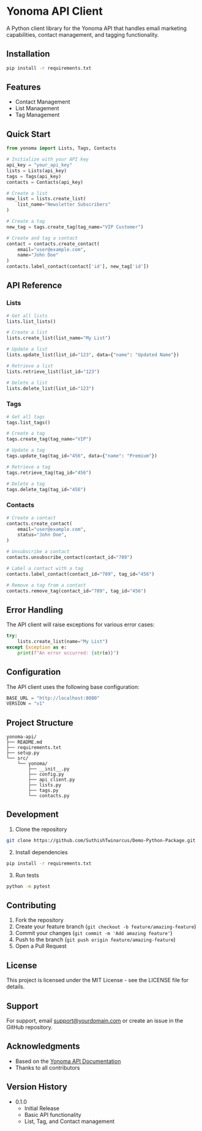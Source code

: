 # Yonoma API Client

A Python client library for the Yonoma API that handles email marketing capabilities, contact management, and tagging functionality.

## Installation

```bash
pip install -r requirements.txt
```

## Features

- Contact Management
- List Management
- Tag Management

## Quick Start

```python
from yonoma import Lists, Tags, Contacts

# Initialize with your API key
api_key = "your_api_key"
lists = Lists(api_key)
tags = Tags(api_key)
contacts = Contacts(api_key)

# Create a list
new_list = lists.create_list(
    list_name="Newsletter Subscribers"
)

# Create a tag
new_tag = tags.create_tag(tag_name="VIP Customer")

# Create and tag a contact
contact = contacts.create_contact(
    email="user@example.com",
    name="John Doe"
)
contacts.label_contact(contact['id'], new_tag['id'])
```

## API Reference

### Lists

```python
# Get all lists
lists.list_lists()

# Create a list
lists.create_list(list_name="My List")

# Update a list
lists.update_list(list_id="123", data={"name": "Updated Name"})

# Retrieve a list
lists.retrieve_list(list_id="123")

# Delete a list
lists.delete_list(list_id="123")
```

### Tags

```python
# Get all tags
tags.list_tags()

# Create a tag
tags.create_tag(tag_name="VIP")

# Update a tag
tags.update_tag(tag_id="456", data={"name": "Premium"})

# Retrieve a tag
tags.retrieve_tag(tag_id="456")

# Delete a tag
tags.delete_tag(tag_id="456")
```

### Contacts

```python
# Create a contact
contacts.create_contact(
    email="user@example.com",
    status="John Doe",
)

# Unsubscribe a contact
contacts.unsubscribe_contact(contact_id="789")

# Label a contact with a tag
contacts.label_contact(contact_id="789", tag_id="456")

# Remove a tag from a contact
contacts.remove_tag(contact_id="789", tag_id="456")
```

## Error Handling

The API client will raise exceptions for various error cases:

```python
try:
    lists.create_list(name="My List")
except Exception as e:
    print(f"An error occurred: {str(e)}")
```

## Configuration

The API client uses the following base configuration:

```python
BASE_URL = "http://localhost:8080"
VERSION = "v1"
```

## Project Structure

```plaintext
yonoma-api/
├── README.md
├── requirements.txt
├── setup.py
└── src/
    └── yonoma/
        ├── __init__.py
        ├── config.py
        ├── api_client.py
        ├── lists.py
        ├── tags.py
        └── contacts.py
```

## Development

1. Clone the repository
```bash
git clone https://github.com/SuthishTwinarcus/Demo-Python-Package.git
```

2. Install dependencies
```bash
pip install -r requirements.txt
```

3. Run tests
```bash
python -m pytest
```

## Contributing

1. Fork the repository
2. Create your feature branch (`git checkout -b feature/amazing-feature`)
3. Commit your changes (`git commit -m 'Add amazing feature'`)
4. Push to the branch (`git push origin feature/amazing-feature`)
5. Open a Pull Request

## License

This project is licensed under the MIT License - see the LICENSE file for details.

## Support

For support, email support@yourdomain.com or create an issue in the GitHub repository.

## Acknowledgments

- Based on the [Yonoma API Documentation](https://yonoma.io/api-reference/introduction)
- Thanks to all contributors

## Version History

- 0.1.0
    - Initial Release
    - Basic API functionality
    - List, Tag, and Contact management